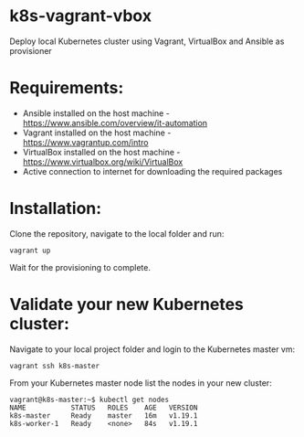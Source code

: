 # k8s-vagrant-vbox
Deploy local Kubernetes cluster using Vagrant, VirtualBox and Ansible as provisioner


# Requirements:
  - Ansible installed on the host machine - https://www.ansible.com/overview/it-automation
  - Vagrant installed on the host machine - https://www.vagrantup.com/intro
  - VirtualBox installed on the host machine - https://www.virtualbox.org/wiki/VirtualBox
  - Active connection to internet for downloading the required packages

# Installation:
Clone the repository, navigate to the local folder and run:
```
vagrant up
```
Wait for the provisioning to complete.

# Validate your new Kubernetes cluster:
Navigate to your local project folder and login to the Kubernetes master vm:
```
vagrant ssh k8s-master
```
From your Kubernetes master node list the nodes in your new cluster:
```
vagrant@k8s-master:~$ kubectl get nodes
NAME           STATUS   ROLES    AGE   VERSION
k8s-master     Ready    master   16m   v1.19.1
k8s-worker-1   Ready    <none>   84s   v1.19.1
```